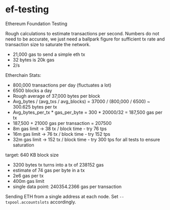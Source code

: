 # ef-testing
Ethereum Foundation Testing


Rough calculations to estimate transactions per second. Numbers do not need to be accurate, we just need a ballpark figure for sufficient tx rate and transaction size to saturate the network.

 * 21,000 gas to send a simple eth tx
 * 32 bytes is 20k gas
 * 2/s

Etherchain Stats:
 * 800,000 transactions per day (fluctuates a lot)
 * 6500 blocks a day
 * Rough average of 37,000 bytes per block
 * Avg_bytes / (avg_txs / avg_blocks) = 37000 / (800,000 / 6500) ~ 300.625 bytes per tx
 * Avg_bytes_per_tx * gas_per_byte = 300 * 20000/32 = 187,500 gas per tx
 * 187,500 + 21000 gas per transaction = 207500
 * 8m gas limit -> 38 tx / block time - try 76 tps
 * 16m gas limit -> 76 tx / block time - try 152 tps
 * 32m gas limit -> 152 tx / block time - try 300 tps for all tests to ensure saturation


target: 640 KB block size

 * 3200 bytes tx turns into a tx of 238152 gas
 * estimate of 74 gas per byte in a tx
 * 2e6 gas per tx
 * 400m gas limit
 * single data point: 240354.2366 gas per transaction

Sending ETH from a single address at each node. Set `--txpool.accountslots` 
accordingly.